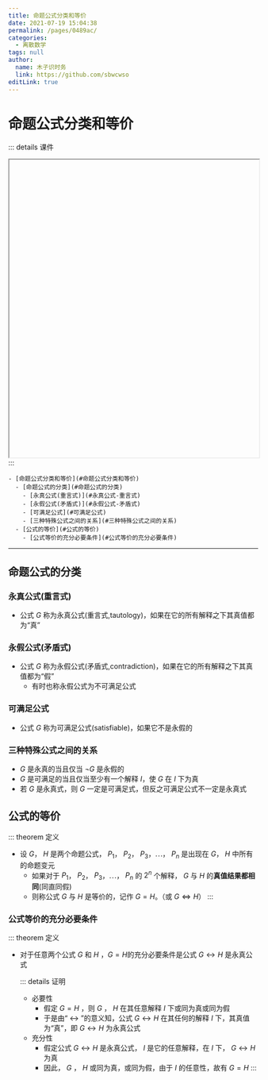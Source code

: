 ```yaml
---
title: 命题公式分类和等价
date: 2021-07-19 15:04:38
permalink: /pages/0489ac/
categories: 
  - 离散数学
tags: null
author: 
  name: 木子识时务
  link: https://github.com/sbwcwso
editLink: true
---
```


# 命题公式分类和等价

::: details 课件
<iframe :src="$withBase('/pdf/离散数学/2_5_class and equivalence.pdf')" width="100%" height="600"></iframe>
:::

```markmap
- [命题公式分类和等价](#命题公式分类和等价)
  - [命题公式的分类](#命题公式的分类)
    - [永真公式(重言式)](#永真公式-重言式)
    - [永假公式(矛盾式)](#永假公式-矛盾式)
    - [可满足公式](#可满足公式)
    - [三种特殊公式之间的关系](#三种特殊公式之间的关系)
  - [公式的等价](#公式的等价)
    - [公式等价的充分必要条件](#公式等价的充分必要条件)
```

---

## 命题公式的分类

### 永真公式(重言式)

* 公式 $G$ 称为永真公式(重言式,tautology)，如果在它的所有解释之下其真值都为“真”

### 永假公式(矛盾式)

* 公式 $G$ 称为永假公式(矛盾式,contradiction)，如果在它的所有解释之下其真值都为“假”
  * 有时也称永假公式为不可满足公式

### 可满足公式

* 公式 $G$ 称为可满足公式(satisfiable)，如果它不是永假的

### 三种特殊公式之间的关系

* $G$ 是永真的当且仅当 $¬G$ 是永假的
* $G$ 是可满足的当且仅当至少有一个解释 $I$，使 $G$ 在 $I$ 下为真
* 若 $G$ 是永真式，则 $G$ 一定是可满足式，但反之可满足公式不一定是永真式

## 公式的等价

::: theorem 定义
* 设 $G$， $H$  是两个命题公式， $P_1$， $P_2$， $P_3$，$\cdots$， $P_n$ 是出现在 $G$， $H$  中所有的命题变元
  * 如果对于 $P_1$， $P_2$， $P_3$，$\cdots$， $P_n$ 的 $2^n$ 个解释， $G$  与 $H$ 的**真值结果都相同**(同直同假)
  * 则称公式 $G$ 与 $H$ 是等价的，记作 $G  = H$。（或 $G  ⇔ H$）
:::

### 公式等价的充分必要条件

::: theorem 定义
* 对于任意两个公式 $G$ 和 $H$ ，$G=H$的充分必要条件是公式 $G↔H$ 是永真公式

  ::: details 证明
    * 必要性
      * 假定 $G=H$ ，则 $G$ ， $H$ 在其任意解释 $I$ 下或同为真或同为假
      * 于是由“ $↔$ ”的意义知，公式 $G↔H$ 在其任何的解释 $I$ 下，其真值为“真”，即 $G↔H$ 为永真公式
    * 充分性
      * 假定公式 $G↔H$ 是永真公式， $I$ 是它的任意解释，在 $I$ 下， $G↔H$ 为真
      * 因此， $G$ ， $H$ 或同为真，或同为假，由于 $I$ 的任意性，故有 $G=H$
:::
